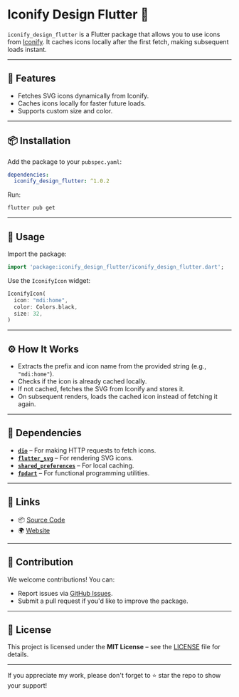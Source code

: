 # Iconify Design Flutter 🚀

`iconify_design_flutter` is a Flutter package that allows you to use icons from [Iconify](https://icon-sets.iconify.design). It caches icons locally after the first fetch, making subsequent loads instant.

---

## 📌 Features

- Fetches SVG icons dynamically from Iconify.
- Caches icons locally for faster future loads.
- Supports custom size and color.

---

## 📦 Installation

Add the package to your `pubspec.yaml`:

```yaml
dependencies:
  iconify_design_flutter: ^1.0.2
```

Run:

```sh
flutter pub get
```

---

## 🚀 Usage

Import the package:

```dart
import 'package:iconify_design_flutter/iconify_design_flutter.dart';
```

Use the `IconifyIcon` widget:

```dart
IconifyIcon(
  icon: "mdi:home",
  color: Colors.black,
  size: 32,
)
```

---

## ⚙️ How It Works

- Extracts the prefix and icon name from the provided string (e.g., `"mdi:home"`).
- Checks if the icon is already cached locally.
- If not cached, fetches the SVG from Iconify and stores it.
- On subsequent renders, loads the cached icon instead of fetching it again.

---

## 🔗 Dependencies

- **[`dio`](https://pub.dev/packages/dio)** – For making HTTP requests to fetch icons.
- **[`flutter_svg`](https://pub.dev/packages/flutter_svg)** – For rendering SVG icons.
- **[`shared_preferences`](https://pub.dev/packages/shared_preferences)** – For local caching.
- **[`fpdart`](https://pub.dev/packages/fpdart)** – For functional programming utilities.

---

## 🔗 Links

- 📦 [Source Code](https://github.com/Shadyar-Bzhar-Othman/iconify_design_flutter)
- 🌍 [Website](https://shadyarbzharothman.com)

---

## 🤝 Contribution

We welcome contributions! You can:

- Report issues via [GitHub Issues](https://github.com/Shadyar-Bzhar-Othman/iconify_design_flutter/issues).
- Submit a pull request if you'd like to improve the package.

---

## 🐜 License

This project is licensed under the **MIT License** – see the [LICENSE](https://github.com/Shadyar-Bzhar-Othman/iconify_design_flutter/blob/main/LICENSE) file for details.

---

If you appreciate my work, please don't forget to ⭐ star the repo to show your support!
